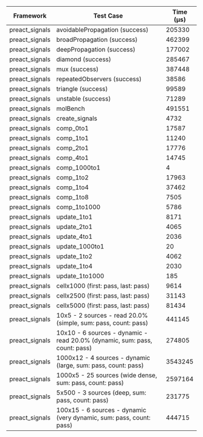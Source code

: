 | Framework | Test Case | Time (μs) |
| --- | --- | --- |
| preact_signals | avoidablePropagation (success) | 205330 |
| preact_signals | broadPropagation (success) | 462399 |
| preact_signals | deepPropagation (success) | 177002 |
| preact_signals | diamond (success) | 285467 |
| preact_signals | mux (success) | 387448 |
| preact_signals | repeatedObservers (success) | 38586 |
| preact_signals | triangle (success) | 99589 |
| preact_signals | unstable (success) | 71289 |
| preact_signals | molBench | 491551 |
| preact_signals | create_signals | 4732 |
| preact_signals | comp_0to1 | 17587 |
| preact_signals | comp_1to1 | 11240 |
| preact_signals | comp_2to1 | 17776 |
| preact_signals | comp_4to1 | 14745 |
| preact_signals | comp_1000to1 | 4 |
| preact_signals | comp_1to2 | 17963 |
| preact_signals | comp_1to4 | 37462 |
| preact_signals | comp_1to8 | 7505 |
| preact_signals | comp_1to1000 | 5786 |
| preact_signals | update_1to1 | 8171 |
| preact_signals | update_2to1 | 4065 |
| preact_signals | update_4to1 | 2036 |
| preact_signals | update_1000to1 | 20 |
| preact_signals | update_1to2 | 4062 |
| preact_signals | update_1to4 | 2030 |
| preact_signals | update_1to1000 | 185 |
| preact_signals | cellx1000 (first: pass, last: pass) | 9614 |
| preact_signals | cellx2500 (first: pass, last: pass) | 31143 |
| preact_signals | cellx5000 (first: pass, last: pass) | 81434 |
| preact_signals | 10x5 - 2 sources - read 20.0% (simple, sum: pass, count: pass) | 441145 |
| preact_signals | 10x10 - 6 sources - dynamic - read 20.0% (dynamic, sum: pass, count: pass) | 274805 |
| preact_signals | 1000x12 - 4 sources - dynamic (large, sum: pass, count: pass) | 3543245 |
| preact_signals | 1000x5 - 25 sources (wide dense, sum: pass, count: pass) | 2597164 |
| preact_signals | 5x500 - 3 sources (deep, sum: pass, count: pass) | 231775 |
| preact_signals | 100x15 - 6 sources - dynamic (very dynamic, sum: pass, count: pass) | 444715 |
